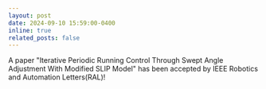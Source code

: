 ```yaml
---
layout: post
date: 2024-09-10 15:59:00-0400
inline: true
related_posts: false
---
```


A paper "Iterative Periodic Running Control Through Swept Angle Adjustment With Modified SLIP Model" has been accepted by IEEE Robotics and Automation Letters(RAL)!

